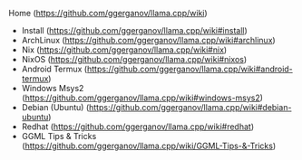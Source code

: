 Home (https://github.com/ggerganov/llama.cpp/wiki)

* Install (https://github.com/ggerganov/llama.cpp/wiki#install)
* ArchLinux (https://github.com/ggerganov/llama.cpp/wiki#archlinux)
* Nix (https://github.com/ggerganov/llama.cpp/wiki#nix)
* NixOS (https://github.com/ggerganov/llama.cpp/wiki#nixos)
* Android Termux (https://github.com/ggerganov/llama.cpp/wiki#android-termux)
* Windows Msys2 (https://github.com/ggerganov/llama.cpp/wiki#windows-msys2)
* Debian (Ubuntu) (https://github.com/ggerganov/llama.cpp/wiki#debian-ubuntu)
* Redhat (https://github.com/ggerganov/llama.cpp/wiki#redhat)
* GGML Tips & Tricks (https://github.com/ggerganov/llama.cpp/wiki/GGML-Tips-&-Tricks)


